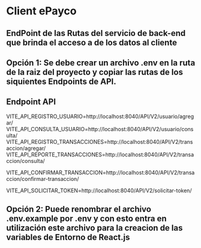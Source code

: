 # Client ePayco

## EndPoint de las Rutas del servicio de back-end que brinda el acceso a de los datos al cliente


## Opción 1: Se debe crear un archivo .env en la ruta de la raiz del proyecto y copiar las rutas de los siquientes Endpoints de API.

## Endpoint API
VITE_API_REGISTRO_USUARIO=http://localhost:8040/API/V2/usuario/agregar/
VITE_API_CONSULTA_USUARIO=http://localhost:8040/API/V2/usuario/consulta/
VITE_API_REGISTRO_TRANSACCIONES=http://localhost:8040/API/V2/transaccion/agregar/
VITE_API_REPORTE_TRANSACCIONES=http://localhost:8040/API/V2/transaccion/consulta/

VITE_API_CONFIRMAR_TRANSACCION=http://localhost:8040/API/V2/transaccion/confirmar-transaccion/

VITE_API_SOLICITAR_TOKEN=http://localhost:8040/API/V2/solicitar-token/

## Opción 2: Puede renombrar el archivo .env.example por .env y con esto entra en utilización este archivo para la creacion de las variables de Entorno de React.js